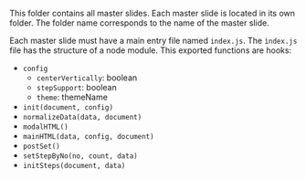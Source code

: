 This folder contains all master slides. Each master slide is located
in its own folder. The folder name corresponds to the name of the master
slide.

Each master slide must have a main entry file named `index.js`.
The `ìndex.js` file has the structure of a node module.
This exported functions are hooks:

* `config`
  * `centerVertically`: boolean
  * `stepSupport`: boolean
  * `theme`: themeName
* `init(document, config)`
* `normalizeData(data, document)`
* `modalHTML()`
* `mainHTML(data, config, document)`
* `postSet()`
* `setStepByNo(no, count, data)`
* `initSteps(document, data)`
